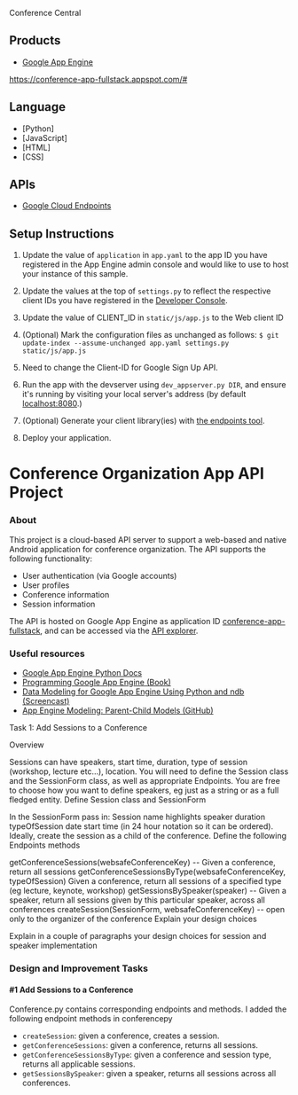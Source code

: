 Conference Central 

## Products
- [Google App Engine][1]

https://conference-app-fullstack.appspot.com/#
## Language
- [Python]
- [JavaScript]
- [HTML]
- [CSS]

## APIs
- [Google Cloud Endpoints][3]

## Setup Instructions
1. Update the value of `application` in `app.yaml` to the app ID you
   have registered in the App Engine admin console and would like to use to host
   your instance of this sample.
2. Update the values at the top of `settings.py` to
   reflect the respective client IDs you have registered in the
   [Developer Console][4].
3. Update the value of CLIENT_ID in `static/js/app.js` to the Web client ID
4. (Optional) Mark the configuration files as unchanged as follows:
   `$ git update-index --assume-unchanged app.yaml settings.py static/js/app.js`
5. Need to change the Client-ID for Google Sign Up API. 

1. Run the app with the devserver using `dev_appserver.py DIR`, and ensure it's running by visiting your local server's address (by default [localhost:8080][5].)
1. (Optional) Generate your client library(ies) with [the endpoints tool][6].
1. Deploy your application.



# Conference Organization App API Project

### About

This project is a cloud-based API server to support a web-based and native Android application for conference organization.  The API supports the following functionality:

- User authentication (via Google accounts)
- User profiles
- Conference information
- Session information

The API is hosted on Google App Engine as application ID [conference-app-fullstack](https://conference-app-fullstack.appspot.com/#/), and can be accessed via the [API explorer](https://apis-explorer.appspot.com/apis-explorer/?base=https://conference-app-fullstack.appspot.com/_ah/api#p/).


### Useful resources
- [Google App Engine Python Docs](https://cloud.google.com/appengine/docs/python/)
- [Programming Google App Engine (Book)](http://www.amazon.com/Programming-Google-App-Engine-Sanderson/dp/144939826X)
- [Data Modeling for Google App Engine Using Python and ndb (Screencast)](https://www.youtube.com/watch?v=xZsxWn58pS0)
- [App Engine Modeling: Parent-Child Models (GitHub)](https://github.com/GoogleCloudPlatform/appengine-modeling-ndb/blob/master/parent_child_models.py)

Task 1: Add Sessions to a Conference

Overview

Sessions can have speakers, start time, duration, type of session (workshop, lecture etc…), location. You will need to define the Session class and the SessionForm class, as well as appropriate Endpoints.
You are free to choose how you want to define speakers, eg just as a string or as a full fledged entity.
Define Session class and SessionForm

In the SessionForm pass in:
Session name
highlights
speaker
duration
typeOfSession
date
start time (in 24 hour notation so it can be ordered).
Ideally, create the session as a child of the conference.
Define the following Endpoints methods

getConferenceSessions(websafeConferenceKey) -- Given a conference, return all sessions
getConferenceSessionsByType(websafeConferenceKey, typeOfSession) Given a conference, return all sessions of a specified type (eg lecture, keynote, workshop)
getSessionsBySpeaker(speaker) -- Given a speaker, return all sessions given by this particular speaker, across all conferences
createSession(SessionForm, websafeConferenceKey) -- open only to the organizer of the conference
Explain your design choices

Explain in a couple of paragraphs your design choices for session and speaker implementation
### Design and Improvement Tasks

#### #1 Add Sessions to a Conference

Conference.py contains corresponding endpoints and methods.
I added the following endpoint methods in conferencepy

- `createSession`:    given a conference, creates a session.
- `getConferenceSessions`:   given a conference, returns all sessions.
- `getConferenceSessionsByType`:   given a conference and session type, returns all applicable sessions.
- `getSessionsBySpeaker`: given a speaker, returns all sessions across all conferences.

[1]: https://developers.google.com/appengine
[2]: http://python.org
[3]: https://developers.google.com/appengine/docs/python/endpoints/
[4]: https://console.developers.google.com/
[5]: https://localhost:8080/
[6]: https://developers.google.com/appengine/docs/python/endpoints/endpoints_tool


